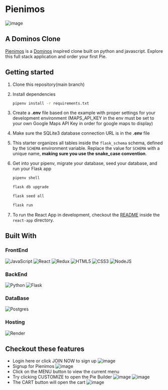 # Pienimos
![image](https://i.imgur.com/6zTsOGu.png)
## A Dominos Clone
[Pienimos](https://pienimos.onrender.com/) is a [Dominos](https://www.dominos.com/en/) inspired clone built on python and javascript.
Explore this full stack application and order your first Pie.
## Getting started
1. Clone this repository(main branch)
2. Install dependencies

      ```bash
      pipenv install -r requirements.txt
      ```

3. Create a **.env** file based on the example with proper settings for your development environment
(MAPS_API_KEY in the env must be set to your own Google Maps API Key in order for google maps to display)

4. Make sure the SQLite3 database connection URL is in the **.env** file

5. This starter organizes all tables inside the `flask_schema` schema, defined
   by the `SCHEMA` environment variable.  Replace the value for
   `SCHEMA` with a unique name, **making sure you use the snake_case
   convention**.

6. Get into your pipenv, migrate your database, seed your database, and run your Flask app

   ```bash
   pipenv shell
   ```

   ```bash
   flask db upgrade
   ```

   ```bash
   flask seed all
   ```

   ```bash
   flask run
   ```

7. To run the React App in development, checkout the [README](./react-app/README.md) inside the `react-app` directory.

## Built With
### FrontEnd
![JavaScript](https://img.shields.io/badge/javascript-%23323330.svg?style=for-the-badge&logo=javascript&logoColor=%23F7DF1E)
![React](https://img.shields.io/badge/react-%2320232a.svg?style=for-the-badge&logo=react&logoColor=%2361DAFB)
![Redux](https://img.shields.io/badge/redux-%23593d88.svg?style=for-the-badge&logo=redux&logoColor=white)
![HTML5](https://img.shields.io/badge/html5-%23E34F26.svg?style=for-the-badge&logo=html5&logoColor=white)
![CSS3](https://img.shields.io/badge/css3-%231572B6.svg?style=for-the-badge&logo=css3&logoColor=white)
![NodeJS](https://img.shields.io/badge/node.js-6DA55F?style=for-the-badge&logo=node.js&logoColor=white)
### BackEnd
![Python](https://img.shields.io/badge/Python-3776AB?style=for-the-badge&logo=python&logoColor=white)
![Flask](https://img.shields.io/badge/Flask-000000?style=for-the-badge&logo=flask&logoColor=white)
### DataBase
![Postgres](https://img.shields.io/badge/postgres-%23316192.svg?style=for-the-badge&logo=postgresql&logoColor=white)
### Hosting
![Render](https://img.shields.io/badge/Render-%46E3B7.svg?style=for-the-badge&logo=render&logoColor=white)

## Checkout these features
- Login here or click JOIN NOW to sign up
![image](https://i.imgur.com/hQ3nPup.png)
- Signup for Pienimos
![image](https://i.imgur.com/arh5l4O.png)
- Click on the MENU button to view the current menu
- Try clicking CUSTOMIZE to open the Pie Builder
![image](https://i.imgur.com/MSGzTtP.png)
![image](https://i.imgur.com/3xz2Wc9.png)
- The CART button will open the cart
![image](https://i.imgur.com/83Puaom.png)
